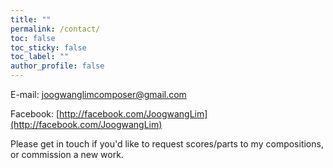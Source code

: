 ```yaml
---
title: ""
permalink: /contact/
toc: false
toc_sticky: false
toc_label: ""
author_profile: false
---
```

<i class="fas fa-envelope-square"></i> E-mail: [joogwanglimcomposer@gmail.com](mailto:joogwanglimcomposer@gmail.com)

<i class="fab fa-facebook-square"></i> Facebook: [http://facebook.com/JoogwangLim](http://facebook.com/JoogwangLim)

Please get in touch if you'd like to request scores/parts to my compositions, or commission a new work.
